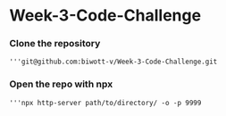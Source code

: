 # Week-3-Code-Challenge

### Clone the repository 
    '''git@github.com:biwott-v/Week-3-Code-Challenge.git

### Open the repo with npx
    '''npx http-server path/to/directory/ -o -p 9999


